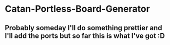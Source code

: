 # Catan-Portless-Board-Generator

## Probably someday I'll do something prettier and I'll add the ports but so far this is what I've got :D
